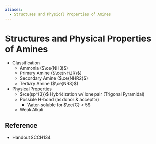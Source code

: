 ```yaml
---
aliases:
  - Structures and Physical Properties of Amines
---
```


# Structures and Physical Properties of Amines

- Classification
	- Ammonia ($\ce{NH3}$)
	- Primary Amine ($\ce{NH2R}$)
	- Secondary Amine ($\ce{NHR2}$)
	- Tertiary Amine ($\ce{NR3}$)
- Physical Properties
	- $\ce{sp^{3}}$ Hybridization w/ lone pair (Trigonal Pyramidal)
	- Possible H-bond (as donor & acceptor)
		- Water-soluble for $\ce{C} < 5$
	- Weak Alkali

## Reference

- Handout SCCH134
